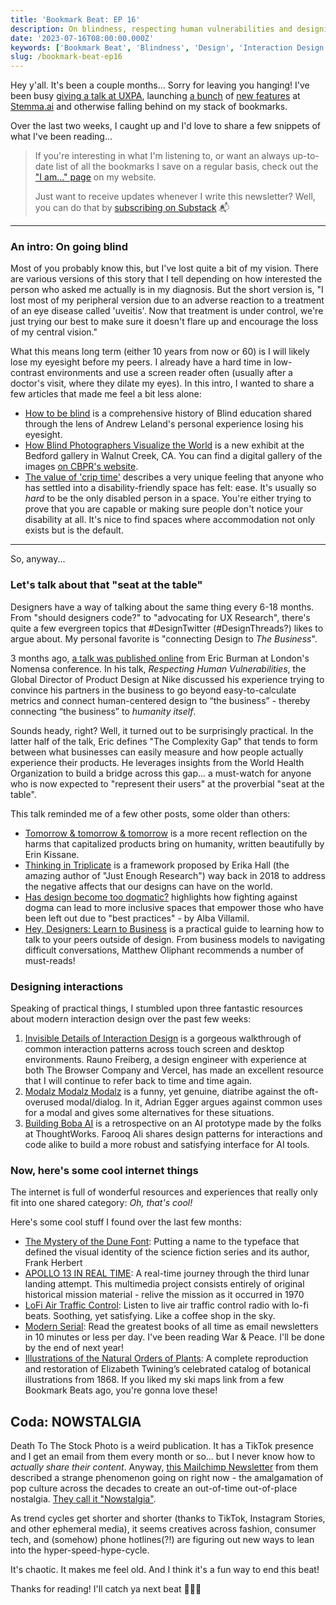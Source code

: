 ```yaml
---
title: 'Bookmark Beat: EP 16'
description: On blindness, respecting human vulnerabilities and designing better interactions
date: '2023-07-16T08:00:00.000Z'
keywords: ['Bookmark Beat', 'Blindness', 'Design', 'Interaction Design', 'Videos']
slug: /bookmark-beat-ep16
---
```


Hey y'all. It's been a couple months... Sorry for leaving you hanging! I've been busy [giving a talk at UXPA](/talks/uxpa2023), launching [a bunch](https://www.stemma.ai/blog-post/more-than-a-makeover-a-behind-the-scenes-look-at-stemmas-redesign) of [new features](https://www.stemma.ai/blog-post/diving-into-the-details-a-deeper-look-at-stemmas-redesign) at [Stemma.ai](https://www.stemma.ai/blog-post/stemma-makes-ai-discover-assistant-available-for-all-customers) and otherwise falling behind on my stack of bookmarks.

Over the last two weeks, I caught up and I'd love to share a few snippets of what I've been reading...

> If you're interesting in what I'm listening to, or want an always up-to-date list of all the bookmarks I save on a regular basis, check out the ["I am..." page](/iam) on my website.
> 
> Just want to receive updates whenever I write this newsletter? Well, you can do that by [subscribing on Substack](https://bookmarkbeat.substack.com/?showWelcome=true) 📬

---

### An intro: On going blind

Most of you probably know this, but I've lost quite a bit of my vision. There are various versions of this story that I tell depending on how interested the person who asked me actually is in my diagnosis. But the short version is, "I lost most of my peripheral version due to an adverse reaction to a treatment of an eye disease called 'uveitis'. Now that treatment is under control, we're just trying our best to make sure it doesn't flare up and encourage the loss of my central vision."

What this means long term (either 10 years from now or 60) is I will likely lose my eyesight before my peers. I already have a hard time in low-contrast environments and use a screen reader often (usually after a doctor's visit, where they dilate my eyes). In this intro, I wanted to share a few articles that made me feel a bit less alone:

- [How to be blind](https://www.newyorker.com/culture/the-weekend-essay/how-to-be-blind) is a comprehensive history of Blind education shared through the lens of Andrew Leland's personal experience losing his eyesight.
- [How Blind Photographers Visualize the World](https://www.kqed.org/forum/2010101893708/how-blind-photographers-visualize-the-world) is a new exhibit at the Bedford gallery in Walnut Creek, CA. You can find a digital gallery of the images [on CBPR's website](https://cbpr.co/press/sightunseen/).
- [The value of 'crip time'](https://www.firstpost.com/living/the-value-of-crip-time-discarding-notions-of-productivity-and-guilt-to-listen-to-the-rhythms-of-our-bodies-8440551.html) describes a very unique feeling that anyone who has settled into a disability-friendly space has felt: ease. It's usually so *hard* to be the only disabled person in a space. You're either trying to prove that you are capable or making sure people don't notice your disability at all. It's nice to find spaces where accommodation not only exists but is the default.

---

So, anyway...

### Let's talk about that "seat at the table"

Designers have a way of talking about the same thing every 6-18 months. From "should designers code?" to "advocating for UX Research", there's quite a few evergreen topics that #DesignTwitter (#DesignThreads?) likes to argue about. My personal favorite is "connecting Design to *The Business*".

3 months ago, [a talk was published online](https://www.youtube.com/watch?v=5j7I7ddboZE) from Eric Burman at London's Nomensa conference. In his talk, *Respecting Human Vulnerabilities*, the Global Director of Product Design at Nike discussed his experience trying to convince his partners in the business to go beyond easy-to-calculate metrics and connect human-centered design to “the business” - thereby connecting “the business” to *humanity itself*.

Sounds heady, right? Well, it turned out to be surprisingly practical. In the latter half of the talk, Eric defines "The Complexity Gap" that tends to form between what businesses can easily measure and how people actually experience their products. He leverages insights from the World Health Organization to build a bridge across this gap... a must-watch for anyone who is now expected to "represent their users" at the proverbial "seat at the table".

This talk reminded me of a few other posts, some older than others:
- [Tomorrow & tomorrow & tomorrow](https://erinkissane.com/tomorrow-and-tomorrow-and-tomorrow) is a more recent reflection on the harms that capitalized products bring on humanity, written beautifully by Erin Kissane.
- [Thinking in Triplicate](https://medium.com/mule-design/a-three-part-plan-to-save-the-world-98653a20a12f) is a framework proposed by Erika Hall (the amazing author of "Just Enough Research") way back in 2018 to address the negative affects that our designs can have on the world.
- [Has design become too dogmatic?](https://www.fastcompany.com/90854287/has-design-become-too-dogmatic) highlights how fighting against dogma can lead to more inclusive spaces that empower those who have been left out due to "best practices" - by Alba Villamil.
- [Hey, Designers: Learn to Business](https://matthewoliphant.com/writing/hey-designers-learn-to-business) is a practical guide to learning how to talk to your peers outside of design. From business models to navigating difficult conversations, Matthew Oliphant recommends a number of must-reads!

### Designing interactions

Speaking of practical things, I stumbled upon three fantastic resources about modern interaction design over the past few weeks:
1. [Invisible Details of Interaction Design](https://rauno.me/craft/interaction-design) is a gorgeous walkthrough of common interaction patterns across touch screen and desktop environments. Rauno Freiberg, a design engineer with experience at both The Browser Company and Vercel, has made an excellent resource that I will continue to refer back to time and time again.
2. [Modalz Modalz Modalz](https://modalzmodalzmodalz.com/) is a funny, yet genuine, diatribe against the oft-overused modal/dialog. In it, Adrian Egger argues against common uses for a modal and gives some alternatives for these situations.
3. [Building Boba AI](https://martinfowler.com/articles/building-boba.html) is a retrospective on an AI prototype made by the folks at ThoughtWorks. Farooq Ali shares design patterns for interactions and code alike to build a more robust and satisfying interface for AI tools.

### Now, here's some cool internet things

The internet is full of wonderful resources and experiences that really only fit into one shared category: *Oh, that's cool!*

Here's some cool stuff I found over the last few months:
- [The Mystery of the Dune Font](https://fontsinuse.com/uses/43515/the-mystery-of-the-dune-font): Putting a name to the typeface that defined the visual identity of the science fiction series and its author, Frank Herbert
- [APOLLO 13 IN REAL TIME](https://apolloinrealtime.org/13/): A real-time journey through the third lunar landing attempt. This multimedia project consists entirely of original historical mission material - relive the mission as it occurred in 1970
- [LoFi Air Traffic Control](https://www.lofiatc.com/): Listen to live air traffic control radio with lo-fi beats. Soothing, yet satisfying. Like a coffee shop in the sky.
- [Modern Serial](https://modernserial.com/): Read the greatest books of all time as email newsletters in 10 minutes or less per day. I've been reading War & Peace. I'll be done by the end of next year!
- [Illustrations of the Natural Orders of Plants](https://www.c82.net/work/?id=373): A complete reproduction and restoration of Elizabeth Twining’s celebrated catalog of botanical illustrations from 1868. If you liked my ski maps link from a few Bookmark Beats ago, you're gonna love these!

## Coda: NOWSTALGIA

Death To The Stock Photo is a weird publication. It has a TikTok presence and I get an email from them every month or so... but I never know how to *actually share their content*. Anyway, [this Mailchimp Newsletter](https://mailchi.mp/deathtostock/nowstalgia-647641?e=ffc22f4045) from them described a strange phenomenon going on right now - the amalgamation of pop culture across the decades to create an out-of-time out-of-place nostalgia. [They call it "Nowstalgia"](https://www.tiktok.com/@dtstrends/video/7206419315849956654).

As trend cycles get shorter and shorter (thanks to TikTok, Instagram Stories, and other ephemeral media), it seems creatives across fashion, consumer tech, and (somehow) phone hotlines(?!) are figuring out new ways to lean into the hyper-speed-hype-cycle.

It's chaotic. It makes me feel old. And I think it's a fun way to end this beat!

Thanks for reading! I'll catch ya next beat 🥁😎🥁